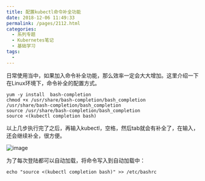 ```yaml
---
title: 配置kubectl命令补全功能
date: 2018-12-06 11:49:33
permalink: /pages/2112.html
categories:
  - 系列专题
  - Kubernetes笔记
  - 基础学习
tags:
  - 
---
```


日常使用当中，如果加入命令补全功能，那么效率一定会大大增加。这里介绍一下在Linux环境下，命令补全的配置方式。

```shell
yum -y install  bash-completion
chmod +x /usr/share/bash-completion/bash_completion
/usr/share/bash-completion/bash_completion
source /usr/share/bash-completion/bash_completion
source <(kubectl completion bash)
```

以上几步执行完了之后，再输入kubectl，空格，然后tab就会有补全了，在输入，还会继续补全，很方便。

![image](http://t.eryajf.net/imgs/2021/09/ae61fb1b0f2d7d7b.jpg)

为了每次登陆都可以自动加载，将命令写入到自动加载中：

```
echo "source <(kubectl completion bash)" >> /etc/bashrc
```

